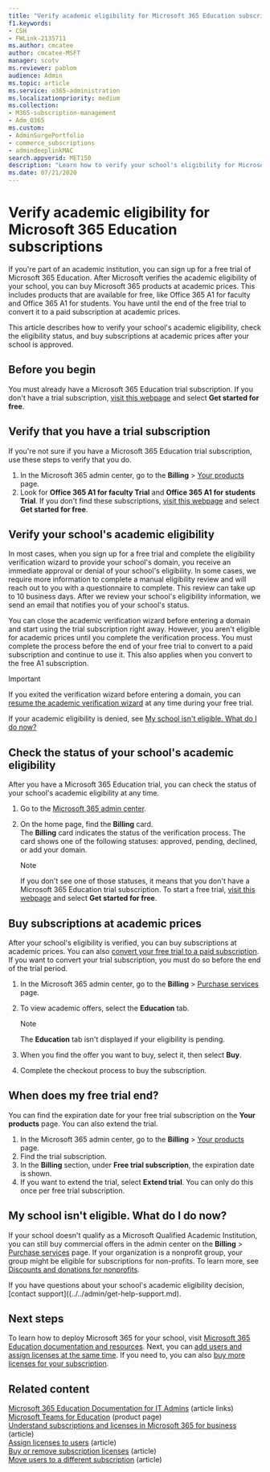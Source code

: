 ```yaml
---
title: "Verify academic eligibility for Microsoft 365 Education subscriptions"
f1.keywords:
- CSH
- FWLink-2135711
ms.author: cmcatee
author: cmcatee-MSFT
manager: scotv
ms.reviewer: pablom
audience: Admin
ms.topic: article
ms.service: o365-administration
ms.localizationpriority: medium
ms.collection:
- M365-subscription-management
- Adm_O365
ms.custom: 
- AdminSurgePortfolio
- commerce_subscriptions
- admindeeplinkMAC
search.appverid: MET150
description: "Learn how to verify your school's eligibility for Microsoft 365 Education academic pricing."
ms.date: 07/21/2020
---
```


# Verify academic eligibility for Microsoft 365 Education subscriptions

If you're part of an academic institution, you can sign up for a free trial of Microsoft 365 Education. After Microsoft verifies the academic eligibility of your school, you can buy Microsoft 365 products at academic prices. This includes products that are available for free, like Office 365 A1 for faculty and Office 365 A1 for students. You have until the end of the free trial to convert it to a paid subscription at academic prices.

This article describes how to verify your school's academic eligibility, check the eligibility status, and buy subscriptions at academic prices after your school is approved.

## Before you begin

You must already have a Microsoft 365 Education trial subscription. If you don't have a trial subscription, [visit this webpage](https://www.microsoft.com/microsoft-365/academic/compare-office-365-education-plans?activetab=tab%3aprimaryr1) and select **Get started for free**.

## Verify that you have a trial subscription

If you're not sure if you have a Microsoft 365 Education trial subscription, use these steps to verify that you do.

1. In the Microsoft 365 admin center, go to the **Billing** \> <a href="https://go.microsoft.com/fwlink/p/?linkid=842054" target="_blank">Your products</a> page.
2. Look for **Office 365 A1 for faculty Trial** and **Office 365 A1 for students Trial**. If you don't find these subscriptions, [visit this webpage](https://www.microsoft.com/microsoft-365/academic/compare-office-365-education-plans?activetab=tab%3aprimaryr1) and select **Get started for free**.

## Verify your school's academic eligibility

In most cases, when you sign up for a free trial and complete the eligibility verification wizard to provide your school's domain, you receive an immediate approval or denial of your school's eligibility. In some cases, we require more information to complete a manual eligibility review and will reach out to you with a questionnaire to complete. This review can take up to 10 business days. After we review your school's eligibility information, we send an email that notifies you of your school's status.

You can close the academic verification wizard before entering a domain and start using the trial subscription right away. However, you aren't eligible for academic prices until you complete the verification process. You must complete the process before the end of your free trial to convert to a paid subscription and continue to use it. This also applies when you convert to the free A1 subscription.

> [!IMPORTANT]
> If you exited the verification wizard before entering a domain, you can [resume the academic verification wizard](https://go.microsoft.com/fwlink/p/?linkid=2135255) at any time during your free trial.

If your academic eligibility is denied, see [My school isn't eligible. What do I do now?](#my-school-isnt-eligible-what-do-i-do-now)

## Check the status of your school's academic eligibility

After you have a Microsoft 365 Education trial, you can check the status of your school's academic eligibility at any time.

1. Go to the <a href="https://go.microsoft.com/fwlink/p/?linkid=2024339" target="_blank">Microsoft 365 admin center</a>.
2. On the home page, find the **Billing** card.\
    The **Billing** card indicates the status of the verification process. The card shows one of the following statuses: approved, pending, declined, or add your domain.

    > [!NOTE]
    > If you don't see one of those statuses, it means that you don't have a Microsoft 365 Education trial subscription. To start a free trial, [visit this webpage](https://www.microsoft.com/microsoft-365/academic/compare-office-365-education-plans?activetab=tab%3aprimaryr1) and select **Get started for free**.

## Buy subscriptions at academic prices

After your school's eligibility is verified, you can buy subscriptions at academic prices. You can also [convert your free trial to a paid subscription](../try-or-buy-microsoft-365.md). If you want to convert your trial subscription, you must do so before the end of the trial period.

1. In the Microsoft 365 admin center, go to the **Billing** \> <a href="https://go.microsoft.com/fwlink/p/?linkid=868433" target="_blank">Purchase services</a> page.
2. To view academic offers, select the **Education** tab.

    > [!NOTE]
    > The **Education** tab isn't displayed if your eligibility is pending.

3. When you find the offer you want to buy, select it, then select **Buy**.
4. Complete the checkout process to buy the subscription.

## When does my free trial end?

You can find the expiration date for your free trial subscription on the **Your products** page. You can also extend the trial.

1. In the Microsoft 365 admin center, go to the **Billing** \> <a href="https://go.microsoft.com/fwlink/p/?linkid=842054" target="_blank">Your products</a> page.
2. Find the trial subscription.
3. In the **Billing** section, under **Free trial subscription**, the expiration date is shown.
4. If you want to extend the trial, select **Extend trial**. You can only do this once per free trial subscription.

## My school isn't eligible. What do I do now?

If your school doesn't qualify as a Microsoft Qualified Academic Institution, you can still buy commercial offers in the admin center on the **Billing** \> <a href="https://go.microsoft.com/fwlink/p/?linkid=868433" target="_blank">Purchase services</a> page. If your organization is a nonprofit group, your group might be eligible for subscriptions for non-profits. To learn more, see [Discounts and donations for nonprofits](https://www.microsoft.com/nonprofits/eligibility).

If you have questions about your school's academic eligibility decision, [contact support]((../../admin/get-help-support.md).

## Next steps

To learn how to deploy Microsoft 365 for your school, visit [Microsoft 365 Education documentation and resources](/microsoft-365/education/deploy/). Next, you can [add users and assign licenses at the same time](../../admin/add-users/add-users.md). If you need to, you can also [buy more licenses for your subscription](../licenses/buy-licenses.md).

## Related content

[Microsoft 365 Education Documentation for IT Admins](/education/itadmins) (article links)\
[Microsoft Teams for Education](https://microsoft.com/education/products/teams/default.aspx) (product page)\
[Understand subscriptions and licenses in Microsoft 365 for business](../licenses/subscriptions-and-licenses.md) (article)\
[Assign licenses to users](../../admin/manage/assign-licenses-to-users.md) (article)\
[Buy or remove subscription licenses](../licenses/buy-licenses.md) (article)\
[Move users to a different subscription](move-users-different-subscription.md) (article)
